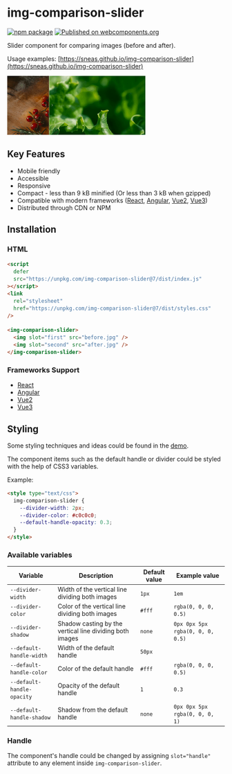 # img-comparison-slider

[![npm package](https://img.shields.io/npm/v/img-comparison-slider.svg)](https://www.npmjs.com/package/img-comparison-slider)
[![Published on webcomponents.org](https://img.shields.io/badge/webcomponents.org-published-blue.svg)](https://www.webcomponents.org/element/img-comparison-slider)

Slider component for comparing images (before and after).

Usage examples: [https://sneas.github.io/img-comparison-slider](https://sneas.github.io/img-comparison-slider)

![Example](docs/example.gif)

## Key Features

- Mobile friendly
- Accessible
- Responsive
- Compact - less than 9 kB minified (Or less than 3 kB when gzipped)
- Compatible with modern frameworks ([React](bindings/react/README.md),
  [Angular](docs/installation/angular.md),
  [Vue2](docs/installation/vue.md),
  [Vue3](bindings/vue/README.md))
- Distributed through CDN or NPM

<!--
```
<custom-element-demo>
  <template>
    <script defer src="https://unpkg.com/img-comparison-slider@7/dist/index.js"></script>
    <link
      rel="stylesheet"
      href="https://unpkg.com/img-comparison-slider@7/dist/styles.css"
    />

    <img-comparison-slider>
      <img slot="first" width="100%" src="https://sneas.github.io/img-comparison-slider/demo/images/before.webp">
      <img slot="second" width="100%" src="https://sneas.github.io/img-comparison-slider/demo/images/after.webp">
    </img-comparison-slider>
  </template>
</custom-element-demo>
```
-->

## Installation

### HTML

```html
<script
  defer
  src="https://unpkg.com/img-comparison-slider@7/dist/index.js"
></script>
<link
  rel="stylesheet"
  href="https://unpkg.com/img-comparison-slider@7/dist/styles.css"
/>

<img-comparison-slider>
  <img slot="first" src="before.jpg" />
  <img slot="second" src="after.jpg" />
</img-comparison-slider>
```

### Frameworks Support

- [React](bindings/react/README.md)
- [Angular](docs/installation/angular.md)
- [Vue2](docs/installation/vue.md)
- [Vue3](bindings/vue/README.md)

## Styling

Some styling techniques and ideas could be found in the [demo](https://sneas.github.io/img-comparison-slider).

The component items such as the default handle or divider could be styled with the help of CSS3 variables.

Example:

```html
<style type="text/css">
  img-comparison-slider {
    --divider-width: 2px;
    --divider-color: #c0c0c0;
    --default-handle-opacity: 0.3;
  }
</style>
```

### Available variables

| Variable                   | Description                                              | Default value | Example value                    |
| -------------------------- | -------------------------------------------------------- | ------------- | -------------------------------- |
| `--divider-width`          | Width of the vertical line dividing both images          | `1px`         | `1em`                            |
| `--divider-color`          | Color of the vertical line dividing both images          | `#fff`        | `rgba(0, 0, 0, 0.5)`             |
| `--divider-shadow`         | Shadow casting by the vertical line dividing both images | `none`        | `0px 0px 5px rgba(0, 0, 0, 0.5)` |
| `--default-handle-width`   | Width of the default handle                              | `50px`        |                                  |
| `--default-handle-color`   | Color of the default handle                              | `#fff`        | `rgba(0, 0, 0, 0.5)`             |
| `--default-handle-opacity` | Opacity of the default handle                            | `1`           | `0.3`                            |
| `--default-handle-shadow`  | Shadow from the default handle                           | `none`        | `0px 0px 5px rgba(0, 0, 0, 1)`   |

### Handle

The component's handle could be changed by assigning `slot="handle"` attribute to any element inside `img-comparison-slider`.
